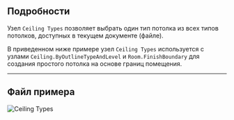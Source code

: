 ## Подробности
Узел `Ceiling Types` позволяет выбрать один тип потолка из всех типов потолков, доступных в текущем документе (файле).

В приведенном ниже примере узел `Ceiling Types` используется с узлами `Ceiling.ByOutlineTypeAndLevel` и `Room.FinishBoundary` для создания простого потолка на основе границ помещения.
___
## Файл примера

![Ceiling Types](./DSRevitNodesUI.CeilingTypes_img.jpg)
